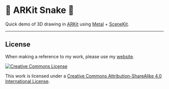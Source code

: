 # 🐍 ARKit Snake 🐍

Quick demo of 3D drawing in [ARKit](https://developer.apple.com/arkit/) using [Metal](https://developer.apple.com/metal/) + [SceneKit](https://developer.apple.com/documentation/scenekit). 



----


## License

When making a reference to my work, please use my [website](http://bt3gl.github.io/index.html).

<a rel="license" href="http://creativecommons.org/licenses/by-sa/4.0/"><img alt="Creative Commons License" style="border-width:0" src="http://i.creativecommons.org/l/by-sa/4.0/88x31.png" /></a><br />

This work is licensed under a [Creative Commons Attribution-ShareAlike 4.0 International License](http://creativecommons.org/licenses/by-sa/4.0/).

